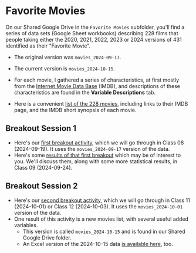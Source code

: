 # Favorite Movies

On our Shared Google Drive in the `Favorite Movies` subfolder, you'll find a series of data sets (Google Sheet workbooks) describing 228 films that people taking either the 2020, 2021, 2022, 2023 or 2024 versions of 431 identified as their "Favorite Movie". 

- The original version was `movies_2024-09-17`.
- The current version is `movies_2024-10-15`.

- For each movie, I gathered a series of characteristics, at first mostly from the [Internet Movie Data Base](https://www.imdb.com/) (IMDB), and descriptions of these characteristics are found in the **Variable Descriptions** tab.
- Here is a convenient [list of the 228 movies](movie_list.md), including links to their IMDB page, and the IMDB short synopsis of each movie.

## Breakout Session 1

- Here's our [first breakout activity](breakout1.md), which we will go through in Class 08 (2024-09-19). It uses the `movies_2024-09-17` version of the data.
- Here's some [results of that first breakout](breakout1_results.md) which may be of interest to you. We'll discuss them, along with some more statistical results, in Class 09 (2024-09-24).

## Breakout Session 2

- Here's our [second breakout activity](breakout2.md), which we will go through in Class 11 (2024-10-01) or Class 12 (2024-10-03). It uses the `movies_2024-10-01` version of the data.
- One result of this activity is a new movies list, with several useful added variables.
    - This version is called `movies_2024-10-15` and is found in our Shared Google Drive folder.
    - An Excel version of the 2024-10-15 data [is available here](https://github.com/THOMASELOVE/431-classes-2024/blob/main/movies/movies_2024-10-15.xlsx), too.


